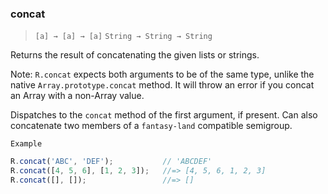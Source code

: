 ### concat

> ```[a] → [a] → [a]```
> ```String → String → String```

Returns the result of concatenating the given lists or strings.

Note: `R.concat` expects both arguments to be of the same type, unlike the native `Array.prototype.concat` method. It will throw an error if you concat an Array with a non-Array value.

Dispatches to the `concat` method of the first argument, if present. Can also concatenate two members of a `fantasy-land` compatible semigroup.

`Example`

```js
R.concat('ABC', 'DEF');           // 'ABCDEF'
R.concat([4, 5, 6], [1, 2, 3]);   //=> [4, 5, 6, 1, 2, 3]
R.concat([], []);                 //=> []
```